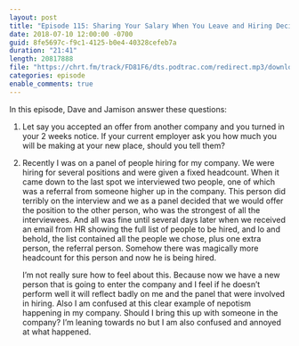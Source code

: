 ```yaml
---
layout: post
title: "Episode 115: Sharing Your Salary When You Leave and Hiring Decisions Overruled"
date: 2018-07-10 12:00:00 -0700
guid: 8fe5697c-f9c1-4125-b0e4-40328cefeb7a
duration: "21:41"
length: 20817888
file: "https://chrt.fm/track/FD81F6/dts.podtrac.com/redirect.mp3/download.softskills.audio/sse-115.mp3"
categories: episode
enable_comments: true
---
```


In this episode, Dave and Jamison answer these questions:

1.  Let say you accepted an offer from another company and you turned in your 2 weeks notice. If your current employer ask you how much you will be making at your new place, should you tell them?

2.  Recently I was on a panel of people hiring for my company. We were hiring for several positions and were given a fixed headcount. When it came down to the last spot we interviewed two people, one of which was a referral from someone higher up in the company. This person did terribly on the interview and we as a panel decided that we would offer the position to the other person, who was the strongest of all the interviewees. And all was fine until several days later when we received an email from HR showing the full list of people to be hired, and lo and behold, the list contained all the people we chose, plus one extra person, the referral person. Somehow there was magically more headcount for this person and now he is being hired.

    I’m not really sure how to feel about this. Because now we have a new person that is going to enter the company and I feel if he doesn’t perform well it will reflect badly on me and the panel that were involved in hiring. Also I am confused at this clear example of nepotism happening in my company. Should I bring this up with someone in the company? I’m leaning towards no but I am also confused and annoyed at what happened.
